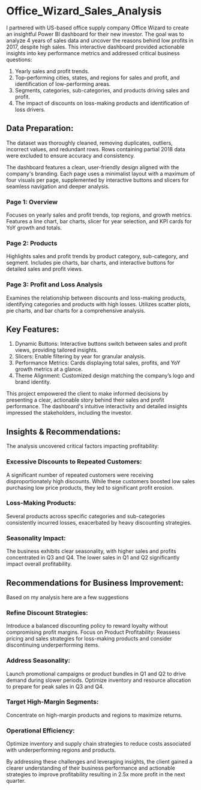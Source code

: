 # Office_Wizard_Sales_Analysis
I partnered with US-based office supply company Office Wizard to create an insightful Power BI dashboard for their new investor. The goal was to analyze 4 years of sales data and uncover the reasons behind low profits in 2017, despite high sales. This interactive dashboard provided actionable insights into key performance metrics and addressed critical business questions:
1. Yearly sales and profit trends.
2. Top-performing cities, states, and regions for sales and profit, and identification of low-performing areas.
3. Segments, categories, sub-categories, and products driving sales and profit.
4. The impact of discounts on loss-making products and identification of loss drivers.

## Data Preparation:
The dataset was thoroughly cleaned, removing duplicates, outliers, incorrect values, and redundant rows. Rows containing partial 2018 data were excluded to ensure accuracy and consistency.

The dashboard features a clean, user-friendly design aligned with the company's branding. Each page uses a minimalist layout with a maximum of four visuals per page, supplemented by interactive buttons and slicers for seamless navigation and deeper analysis.
### Page 1: Overview

Focuses on yearly sales and profit trends, top regions, and growth metrics.
Features a line chart, bar charts, slicer for year selection, and KPI cards for YoY growth and totals.

### Page 2: Products

Highlights sales and profit trends by product category, sub-category, and segment.
Includes pie charts, bar charts, and interactive buttons for detailed sales and profit views.

### Page 3: Profit and Loss Analysis

Examines the relationship between discounts and loss-making products, identifying categories and products with high losses.
Utilizes scatter plots, pie charts, and bar charts for a comprehensive analysis.

## Key Features:
1. Dynamic Buttons: Interactive buttons switch between sales and profit views, providing tailored insights.
2. Slicers: Enable filtering by year for granular analysis.
3. Performance Metrics: Cards displaying total sales, profits, and YoY growth metrics at a glance.
4. Theme Alignment: Customized design matching the company’s logo and brand identity.

This project empowered the client to make informed decisions by presenting a clear, actionable story behind their sales and profit performance. The dashboard's intuitive interactivity and detailed insights impressed the stakeholders, including the investor.

## Insights & Recommendations:
The analysis uncovered critical factors impacting profitability:

### Excessive Discounts to Repeated Customers:
A significant number of repeated customers were receiving disproportionately high discounts. While these customers boosted low sales purchasing low price products, they led to significant profit erosion.

### Loss-Making Products:
Several products across specific categories and sub-categories consistently incurred losses, exacerbated by heavy discounting strategies.

### Seasonality Impact:
The business exhibits clear seasonality, with higher sales and profits concentrated in Q3 and Q4. The lower sales in Q1 and Q2 significantly impact overall profitability.

## Recommendations for Business Improvement:
Based on my analysis here are a few suggestions  
### Refine Discount Strategies: 
Introduce a balanced discounting policy to reward loyalty without compromising profit margins.
Focus on Product Profitability: Reassess pricing and sales strategies for loss-making products and consider discontinuing underperforming items.
### Address Seasonality:
Launch promotional campaigns or product bundles in Q1 and Q2 to drive demand during slower periods. Optimize inventory and resource allocation to prepare for peak sales in Q3 and Q4.
### Target High-Margin Segments:
Concentrate on high-margin products and regions to maximize returns.
### Operational Efficiency: 
Optimize inventory and supply chain strategies to reduce costs associated with underperforming regions and products.

By addressing these challenges and leveraging insights, the client gained a clearer understanding of their business performance and actionable strategies to improve profitability resulting in 2.5x more profit in the next quarter.
